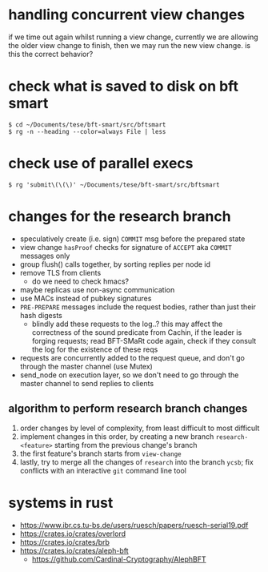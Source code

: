 # handling concurrent view changes

if we time out again whilst running a view change, currently
we are allowing the older view change to finish, then we may
run the new view change. is this the correct behavior?

# check what is saved to disk on bft smart

    $ cd ~/Documents/tese/bft-smart/src/bftsmart
    $ rg -n --heading --color=always File | less

# check use of parallel execs

    $ rg 'submit\(\(\)' ~/Documents/tese/bft-smart/src/bftsmart

# changes for the research branch

* speculatively create (i.e. sign) `COMMIT` msg
  before the prepared state
* view change `hasProof` checks for signature of
  `ACCEPT` aka `COMMIT` messages only
* group flush() calls together, by sorting replies
  per node id
* remove TLS from clients
    + do we need to check hmacs?
* maybe replicas use non-async communication
* use MACs instead of pubkey signatures
* `PRE-PREPARE` messages include the request bodies, rather than
  just their hash digests
    + blindly add these requests to the log..? this may affect
      the correctness of the sound predicate from Cachin, if
      the leader is forging requests; read BFT-SMaRt code again,
      check if they consult the log for the existence of these reqs
* requests are concurrently added to the request queue, and
  don't go through the master channel (use Mutex)
* send_node on execution layer, so we don't need to go
  through the master channel to send replies to clients

## algorithm to perform research branch changes

1. order changes by level of complexity, from least
  difficult to most difficult
2. implement changes in this order, by creating a new
   branch `research-<feature>` starting from the previous
   change's branch
3. the first feature's branch starts from `view-change`
4. lastly, try to merge all the changes of `research` into
   the branch `ycsb`; fix conflicts with an interactive `git`
   command line tool

# systems in rust

* https://www.ibr.cs.tu-bs.de/users/ruesch/papers/ruesch-serial19.pdf
* https://crates.io/crates/overlord
* https://crates.io/crates/brb
* https://crates.io/crates/aleph-bft
    + https://github.com/Cardinal-Cryptography/AlephBFT

